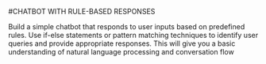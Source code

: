 #CHATBOT WITH RULE-BASED RESPONSES

Build a simple chatbot that responds to user inputs based on predefined rules. Use if-else statements or pattern matching techniques to identify user queries and provide appropriate responses. This will give you a basic understanding of natural language processing and conversation flow
